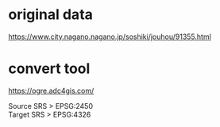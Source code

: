 # original data
https://www.city.nagano.nagano.jp/soshiki/jouhou/91355.html

# convert tool
https://ogre.adc4gis.com/

Source SRS > EPSG:2450 <br>
Target SRS > EPSG:4326 <br>
